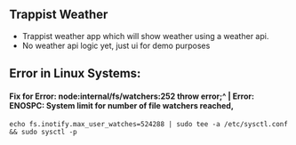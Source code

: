 ## Trappist Weather
- Trappist weather app which will show weather using a weather api.
- No weather api logic yet, just ui for demo purposes

## Error in Linux Systems:

#### Fix for Error: node:internal/fs/watchers:252 throw error;^ | Error: ENOSPC: System limit for number of file watchers reached,

`echo fs.inotify.max_user_watches=524288 | sudo tee -a /etc/sysctl.conf && sudo sysctl -p`